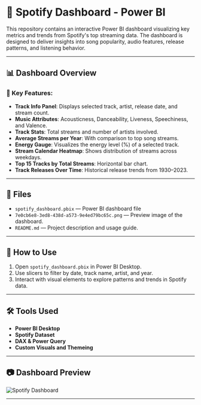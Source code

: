 # 🎵 Spotify Dashboard - Power BI

This repository contains an interactive Power BI dashboard visualizing key metrics and trends from Spotify's top streaming data. The dashboard is designed to deliver insights into song popularity, audio features, release patterns, and listening behavior.

---

## 📊 Dashboard Overview

### 🔹 Key Features:
- **Track Info Panel**: Displays selected track, artist, release date, and stream count.
- **Music Attributes**: Acousticness, Danceability, Liveness, Speechiness, and Valence.
- **Track Stats**: Total streams and number of artists involved.
- **Average Streams per Year**: With comparison to top song streams.
- **Energy Gauge**: Visualizes the energy level (%) of a selected track.
- **Stream Calendar Heatmap**: Shows distribution of streams across weekdays.
- **Top 15 Tracks by Total Streams**: Horizontal bar chart.
- **Track Releases Over Time**: Historical release trends from 1930–2023.

---

## 📁 Files

- `spotify_dashboard.pbix` — Power BI dashboard file 
- `7e0cb6e8-3ed8-438d-a573-9e4ed79bc65c.png` — Preview image of the dashboard.
- `README.md` — Project description and usage guide.

---

## 🚀 How to Use

1. Open `spotify_dashboard.pbix` in Power BI Desktop.
2. Use slicers to filter by date, track name, artist, and year.
3. Interact with visual elements to explore patterns and trends in Spotify data.

---

## 🛠 Tools Used

- **Power BI Desktop**
- **Spotify Dataset** 
- **DAX & Power Query**
- **Custom Visuals and Themeing**

---

## 📷 Dashboard Preview

![Spotify Dashboard](./7e0cb6e8-3ed8-438d-a573-9e4ed79bc65c.png)

---



